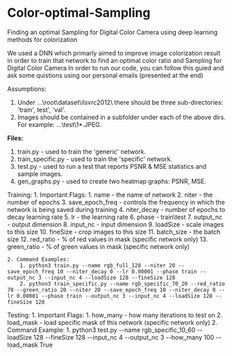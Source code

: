 # Color-optimal-Sampling
Finding an optimal Sampling for Digital Color Camera using deep learning methods for colorization

We used a DNN which primarly aimed to improve image colorization result in order to train that network to find an optimal color ratio and Sampling for Digital Color Camera
In order to run our code, you can follow this guied and ask some quistions using our personal emails (presented at the end)

Assumptions:

1. Under ...\root\dataset\ilsvrc2012\ there should be three sub-directories: 'train', test', 'val'.
2. Images should be contained in a subfolder under each of the above dirs. For example: ...\test\1\*.JPEG.


<b>Files:</b>

1. train.py - used to train the 'generic' network.
2. train_specific.py - used to train the 'specific' network.
3. test.py - used to run a test that reports PSNR & MSE statistics and sample images.
4. gen_graphs.py - used to create two heatmap graphs: PSNR, MSE.


Training:
	1. Important Flags:
		1.	name			- the name of network
		2.	niter			- the number of epochs
		3.	save_epoch_freq	- controls the frequency in which the network is being saved during training
		4.	niter_decay		- number of epochs to decay learning rate
		5.	lr				- the learning rate
		6.	phase			- train\test
		7.	output_nc		- output dimension
		8.	input_nc		- input dimension
		9.	loadSize		- scale images to this size
		10.	fineSize		- crop images to this size
		11. batch_size		- the batch size
		12.	red_ratio		- % of red values in mask (specific network only)
		13.	green_ratio		- % of green values in mask (specific network only)
	
	2. Command Examples:
		1. python3 train.py --name rgb_full_128 --niter 20 --save_epoch_freq 10 --niter_decay 0 --lr 0.00001 --phase train --output_nc 3 --input_nc 4 --loadSize 128 --fineSize 128
		2. python3 train_specific.py --name rgb_specific_70_20 --red_ratio 70 --green_ratio 20 --niter 20 --save_epoch_freq 10 --niter_decay 0 --lr 0.00001 --phase train --output_nc 3 --input_nc 4 --loadSize 128 --fineSize 128
	
	
Testing:
	1. Important Flags:
		1. how_many		- how many iterations to test on
		2. load_mask	- load specific mask of this network (specific network only)
	2. Command Example:
		1. python3 test.py --name rgb_specific_10_60 --loadSize 128 --fineSize 128 --input_nc 4 --output_nc 3 --how_many 100 --load_mask True

